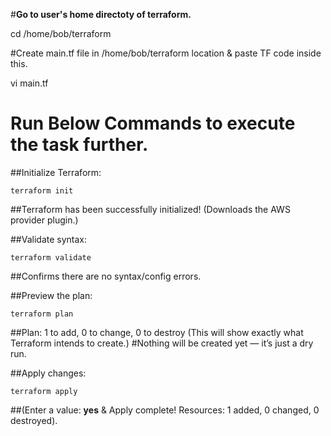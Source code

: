 #**Go to user's home directoty of terraform.**

cd /home/bob/terraform 

#Create main.tf file in /home/bob/terraform location & paste TF code inside this.

vi main.tf 

# Run Below Commands to execute the task further.

##Initialize Terraform:

```
terraform init  
```
##Terraform has been successfully initialized! (Downloads the AWS provider plugin.)

##Validate syntax:

```
terraform validate
```
##Confirms there are no syntax/config errors.

##Preview the plan:

```
terraform plan 
```
##Plan: 1 to add, 0 to change, 0 to destroy (This will show exactly what Terraform intends to create.)
#Nothing will be created yet — it’s just a dry run.

##Apply changes:

```
terraform apply 
```
##(Enter a value: **yes** & Apply complete! Resources: 1 added, 0 changed, 0 destroyed).


